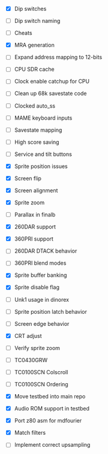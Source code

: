 - [x] Dip switches
- [ ] Dip switch naming
- [ ] Cheats
- [x] MRA generation

- [ ] Expand address mapping to 12-bits

- [ ] CPU SDR cache
- [ ] Clock enable catchup for CPU
- [ ] Clean up 68k savestate code
- [ ] Clocked auto_ss

- [ ] MAME keyboard inputs
- [ ] Savestate mapping
- [ ] High score saving
- [ ] Service and tilt buttons


- [x] Sprite position issues
- [x] Screen flip
- [x] Screen alignment
- [x] Sprite zoom
- [ ] Parallax in finalb
- [x] 260DAR support
- [x] 360PRI support
- [ ] 260DAR DTACK behavior
- [ ] 360PRI blend modes
- [x] Sprite buffer banking
- [x] Sprite disable flag
- [ ] Unk1 usage in dinorex
- [ ] Sprite position latch behavior
- [ ] Screen edge behavior
- [x] CRT adjust
- [ ] Verify sprite zoom
- [ ] TC0430GRW
- [ ] TC0100SCN Colscroll
- [ ] TC0100SCN Ordering

- [x] Move testbed into main repo
- [x] Audio ROM support in testbed
- [x] Port z80 asm for mdfourier
- [x] Match filters
- [ ] Implement correct upsampling


